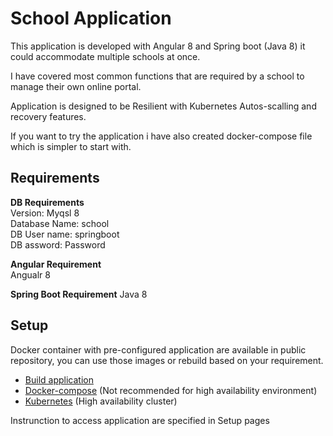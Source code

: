 # School Application
This application is developed with Angular 8 and Spring boot (Java 8) it could accommodate multiple schools at once.

I have covered most common functions that are required by a school to manage their own online portal.

Application is designed to be Resilient with Kubernetes Autos-scalling and recovery features.

If you want to try the application i have also created docker-compose file which is simpler to start with.

## Requirements
**DB Requirements**  
Version: Myqsl 8  
Database Name: school  
DB User name: springboot  
DB assword: Password  
  
**Angular Requirement**  
Angualr 8  
  
**Spring Boot Requirement** 
Java 8  

## Setup
Docker container with pre-configured application are available in public repository, you can use those images or rebuild based on your requirement.
* [Build application](https://github.com/karthiksurabathula/school/wiki/Build-application)
* [Docker-compose](https://github.com/karthiksurabathula/school/wiki/docker-compose-setup-instructions) (Not recommended for high availability environment)
* [Kubernetes](https://github.com/karthiksurabathula/school/tree/master/kubernetes) (High availability cluster)

Instrunction to access application are specified in Setup pages
